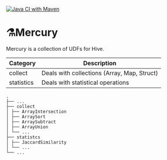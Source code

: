 [![Java CI with Maven](https://github.com/sivakumar-mahalingam/Mercury/actions/workflows/maven-build-test.yml/badge.svg)](https://github.com/sivakumar-mahalingam/Mercury/actions/workflows/maven-build-test.yml)

# ⚗️Mercury

Mercury is a collection of UDFs for Hive.

| Category   | Description                                 |
|------------|---------------------------------------------|
| collect    | Deals with collections (Array, Map, Struct) |
| statistics | Deals with statistical operations           |

```
.  
├── ...   
├── collect  
│ ├── ArrayIntersection  
│ ├── ArraySort  
│ ├── ArraySubtract  
│ ├── ArrayUnion  
│ └── ...  
├── statistcs  
│ ├── JaccardSimilarity  
│ └── ...   
└── ...  
```